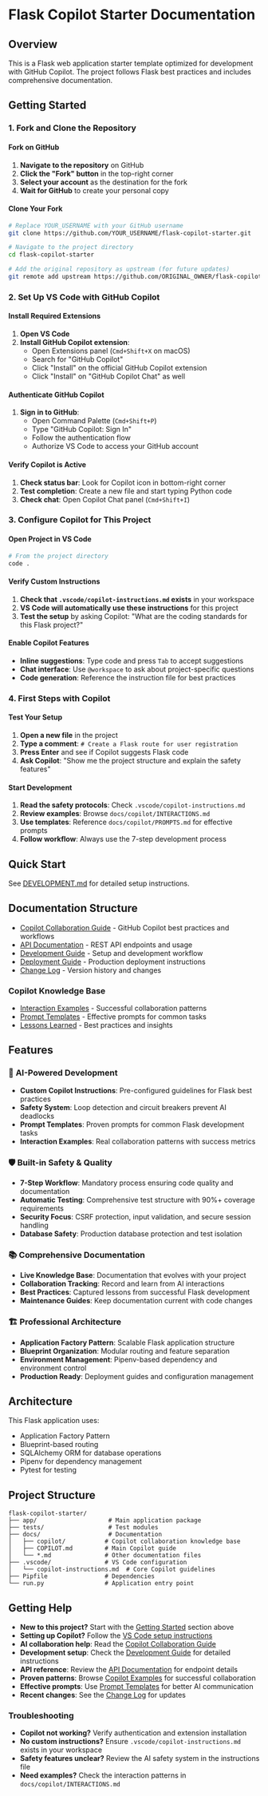# Flask Copilot Starter Documentation

## Overview
This is a Flask web application starter template optimized for development with GitHub Copilot. The project follows Flask best practices and includes comprehensive documentation.

## Getting Started

### 1. Fork and Clone the Repository

#### Fork on GitHub
1. **Navigate to the repository** on GitHub
2. **Click the "Fork" button** in the top-right corner
3. **Select your account** as the destination for the fork
4. **Wait for GitHub** to create your personal copy

#### Clone Your Fork
```bash
# Replace YOUR_USERNAME with your GitHub username
git clone https://github.com/YOUR_USERNAME/flask-copilot-starter.git

# Navigate to the project directory
cd flask-copilot-starter

# Add the original repository as upstream (for future updates)
git remote add upstream https://github.com/ORIGINAL_OWNER/flask-copilot-starter.git
```

### 2. Set Up VS Code with GitHub Copilot

#### Install Required Extensions
1. **Open VS Code**
2. **Install GitHub Copilot extension**:
   - Open Extensions panel (`Cmd+Shift+X` on macOS)
   - Search for "GitHub Copilot"
   - Click "Install" on the official GitHub Copilot extension
   - Click "Install" on "GitHub Copilot Chat" as well

#### Authenticate GitHub Copilot
1. **Sign in to GitHub**:
   - Open Command Palette (`Cmd+Shift+P`)
   - Type "GitHub Copilot: Sign In"
   - Follow the authentication flow
   - Authorize VS Code to access your GitHub account

#### Verify Copilot is Active
1. **Check status bar**: Look for Copilot icon in bottom-right corner
2. **Test completion**: Create a new file and start typing Python code
3. **Check chat**: Open Copilot Chat panel (`Cmd+Shift+I`)

### 3. Configure Copilot for This Project

#### Open Project in VS Code
```bash
# From the project directory
code .
```

#### Verify Custom Instructions
1. **Check that `.vscode/copilot-instructions.md` exists** in your workspace
2. **VS Code will automatically use these instructions** for this project
3. **Test the setup** by asking Copilot: "What are the coding standards for this Flask project?"

#### Enable Copilot Features
- **Inline suggestions**: Type code and press `Tab` to accept suggestions
- **Chat interface**: Use `@workspace` to ask about project-specific questions
- **Code generation**: Reference the instruction file for best practices

### 4. First Steps with Copilot

#### Test Your Setup
1. **Open a new file** in the project
2. **Type a comment**: `# Create a Flask route for user registration`
3. **Press Enter** and see if Copilot suggests Flask code
4. **Ask Copilot**: "Show me the project structure and explain the safety features"

#### Start Development
1. **Read the safety protocols**: Check `.vscode/copilot-instructions.md`
2. **Review examples**: Browse `docs/copilot/INTERACTIONS.md`
3. **Use templates**: Reference `docs/copilot/PROMPTS.md` for effective prompts
4. **Follow workflow**: Always use the 7-step development process

## Quick Start
See [DEVELOPMENT.md](./DEVELOPMENT.md) for detailed setup instructions.

## Documentation Structure
- [Copilot Collaboration Guide](./COPILOT.md) - GitHub Copilot best practices and workflows
- [API Documentation](./API.md) - REST API endpoints and usage
- [Development Guide](./DEVELOPMENT.md) - Setup and development workflow
- [Deployment Guide](./DEPLOYMENT.md) - Production deployment instructions
- [Change Log](./CHANGELOG.md) - Version history and changes

### Copilot Knowledge Base
- [Interaction Examples](./copilot/INTERACTIONS.md) - Successful collaboration patterns
- [Prompt Templates](./copilot/PROMPTS.md) - Effective prompts for common tasks
- [Lessons Learned](./copilot/LESSONS.md) - Best practices and insights

## Features

### 🤖 **AI-Powered Development**
- **Custom Copilot Instructions**: Pre-configured guidelines for Flask best practices
- **Safety System**: Loop detection and circuit breakers prevent AI deadlocks
- **Prompt Templates**: Proven prompts for common Flask development tasks
- **Interaction Examples**: Real collaboration patterns with success metrics

### 🛡️ **Built-in Safety & Quality**
- **7-Step Workflow**: Mandatory process ensuring code quality and documentation
- **Automatic Testing**: Comprehensive test structure with 90%+ coverage requirements
- **Security Focus**: CSRF protection, input validation, and secure session handling
- **Database Safety**: Production database protection and test isolation

### 📚 **Comprehensive Documentation**
- **Live Knowledge Base**: Documentation that evolves with your project
- **Collaboration Tracking**: Record and learn from AI interactions
- **Best Practices**: Captured lessons from successful Flask development
- **Maintenance Guides**: Keep documentation current with code changes

### 🏗️ **Professional Architecture**
- **Application Factory Pattern**: Scalable Flask application structure
- **Blueprint Organization**: Modular routing and feature separation
- **Environment Management**: Pipenv-based dependency and environment control
- **Production Ready**: Deployment guides and configuration management

## Architecture
This Flask application uses:
- Application Factory Pattern
- Blueprint-based routing
- SQLAlchemy ORM for database operations
- Pipenv for dependency management
- Pytest for testing

## Project Structure
```
flask-copilot-starter/
├── app/                    # Main application package
├── tests/                  # Test modules
├── docs/                   # Documentation
│   ├── copilot/           # Copilot collaboration knowledge base
│   ├── COPILOT.md         # Main Copilot guide
│   └── *.md               # Other documentation files
├── .vscode/               # VS Code configuration
│   └── copilot-instructions.md  # Core Copilot guidelines
├── Pipfile                # Dependencies
└── run.py                 # Application entry point
```

## Getting Help
- **New to this project?** Start with the [Getting Started](#getting-started) section above
- **Setting up Copilot?** Follow the [VS Code setup instructions](#2-set-up-vs-code-with-github-copilot)
- **AI collaboration help**: Read the [Copilot Collaboration Guide](./COPILOT.md)
- **Development setup**: Check the [Development Guide](./DEVELOPMENT.md) for detailed instructions
- **API reference**: Review the [API Documentation](./API.md) for endpoint details
- **Proven patterns**: Browse [Copilot Examples](./copilot/INTERACTIONS.md) for successful collaboration
- **Effective prompts**: Use [Prompt Templates](./copilot/PROMPTS.md) for better AI communication  
- **Recent changes**: See the [Change Log](./CHANGELOG.md) for updates

### Troubleshooting
- **Copilot not working?** Verify authentication and extension installation
- **No custom instructions?** Ensure `.vscode/copilot-instructions.md` exists in your workspace
- **Safety features unclear?** Review the AI safety system in the instructions file
- **Need examples?** Check the interaction patterns in `docs/copilot/INTERACTIONS.md`

